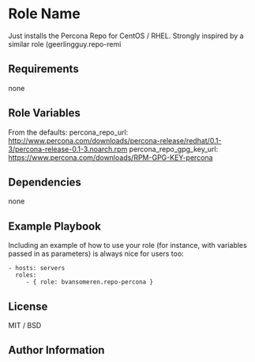 Role Name
=========

Just installs the Percona Repo for CentOS / RHEL. Strongly inspired by a similar role (geerlingguy.repo-remi

Requirements
------------

none

Role Variables
--------------

From the defaults:
percona_repo_url: http://www.percona.com/downloads/percona-release/redhat/0.1-3/percona-release-0.1-3.noarch.rpm
percona_repo_gpg_key_url: https://www.percona.com/downloads/RPM-GPG-KEY-percona

Dependencies
------------

none

Example Playbook
----------------

Including an example of how to use your role (for instance, with variables passed in as parameters) is always nice for users too:

    - hosts: servers
      roles:
         - { role: bvansomeren.repo-percona }

License
-------

MIT / BSD

Author Information
------------------


